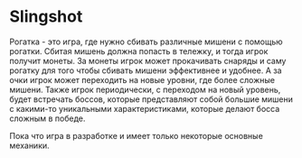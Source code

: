 # Slingshot
Рогатка - это игра, где нужно сбивать различные мишени с помощью рогатки. Сбитая мишень должна попасть в тележку, и тогда игрок получит монеты. За монеты игрок может прокачивать снаряды и саму рогатку для того чтобы сбивать мишени эффективнее и удобнее. А за очки игрок может переходить на новые уровни, где более сложные мишени. Также игрок периодически, с переходом на новый уровень, будет встречать боссов, которые представляют собой большие мишени с какими-то уникальными характеристиками, которые делают босса сложным в победе.

Пока что игра в разработке и имеет только некоторые основные механики.

